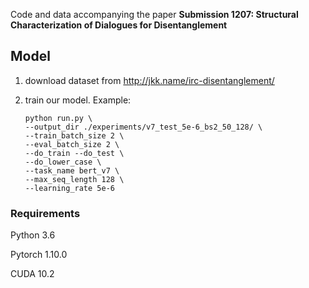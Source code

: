 Code and data accompanying the paper **Submission 1207: Structural Characterization of Dialogues for Disentanglement**

## Model

1) download dataset from http://jkk.name/irc-disentanglement/
    
2) train our model. Example:
      ```
      python run.py \
      --output_dir ./experiments/v7_test_5e-6_bs2_50_128/ \
      --train_batch_size 2 \
      --eval_batch_size 2 \
      --do_train --do_test \
      --do_lower_case \
      --task_name bert_v7 \
      --max_seq_length 128 \
      --learning_rate 5e-6
      ```


### Requirements

Python 3.6

Pytorch 1.10.0

CUDA 10.2
